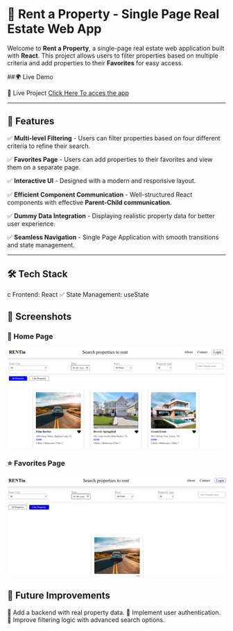 # 🏡 Rent a Property - Single Page Real Estate Web App

Welcome to **Rent a Property**, a single-page real estate web application built with **React**. This project allows users to filter properties based on multiple criteria and add properties to their **Favorites** for easy access.

##🌍 Live Demo

🔗 Live Project [Click Here To acces the app](https://rentin-ten.vercel.app/)

---

## 🚀 Features

✅ **Multi-level Filtering** - Users can filter properties based on four different criteria to refine their search.

✅ **Favorites Page** - Users can add properties to their favorites and view them on a separate page.

✅ **Interactive UI** - Designed with a modern and responsive layout.

✅ **Efficient Component Communication** - Well-structured React components with effective **Parent-Child communication**.

✅ **Dummy Data Integration** - Displaying realistic property data for better user experience.

✅ **Seamless Navigation** - Single Page Application with smooth transitions and state management.

---

## 🛠 Tech Stack
 c Frontend: React
 ✅ State Management: useState

## 📸 Screenshots

### 🏡 Home Page
![Home Page](./image/home.png)

### ⭐ Favorites Page
![Favorites Page](./image/fav.png)


## 📌 Future Improvements
🔹 Add a backend with real property data.
🔹 Implement user authentication.
🔹 Improve filtering logic with advanced search options.